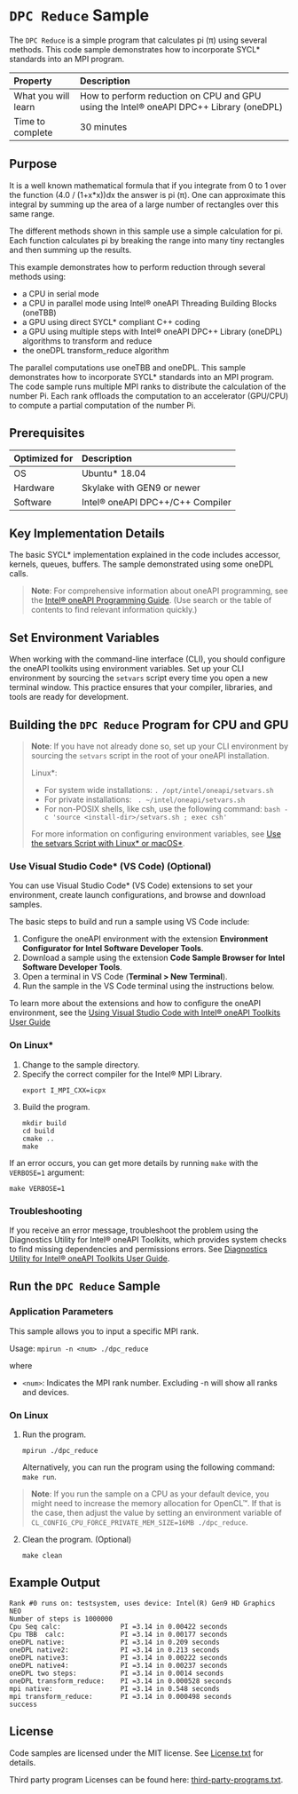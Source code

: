 ﻿# `DPC Reduce` Sample

The `DPC Reduce` is a simple program that calculates pi (&pi;) using several methods. This code sample demonstrates how to incorporate SYCL* standards into an MPI program.

| Property                | Description
|:---                     |:---
| What you will learn     | How to perform reduction on CPU and GPU using the Intel® oneAPI DPC++ Library (oneDPL)
| Time to complete        | 30 minutes

## Purpose
It is a well known mathematical formula that if you integrate from 0 to 1 over the function (4.0 / (1+x*x))dx the answer is pi (&pi;). One can approximate this integral by summing up the area of a large number of rectangles over this same range.

The different methods shown in this sample use a simple calculation for pi. Each function calculates pi by breaking the range into many tiny rectangles and then summing up the results.

This example demonstrates how to perform reduction through several methods using:
- a CPU in serial mode
- a CPU in parallel mode using Intel® oneAPI Threading Building Blocks (oneTBB)
- a GPU using direct SYCL* compliant C++ coding
- a GPU using multiple steps with Intel® oneAPI DPC++ Library (oneDPL) algorithms to transform and reduce
- the oneDPL transform_reduce algorithm

The parallel computations use oneTBB and oneDPL. This sample demonstrates how to incorporate SYCL* standards into an MPI program. The code sample runs multiple MPI ranks to distribute the calculation of the number Pi. Each rank offloads the computation to an accelerator (GPU/CPU) to compute a partial computation of the number Pi.

## Prerequisites
| Optimized for         | Description
|:---                   |:---
| OS	                  | Ubuntu* 18.04
| Hardware	            | Skylake with GEN9 or newer
| Software	            | Intel® oneAPI DPC++/C++ Compiler

## Key Implementation Details
The basic SYCL* implementation explained in the code includes accessor,
kernels, queues, buffers. The sample demonstrated using some oneDPL calls.

> **Note**: For comprehensive information about oneAPI programming, see the [Intel® oneAPI Programming Guide](https://software.intel.com/en-us/oneapi-programming-guide). (Use search or the table of contents to find relevant information quickly.)

## Set Environment Variables
When working with the command-line interface (CLI), you should configure the oneAPI toolkits using environment variables. Set up your CLI environment by sourcing the `setvars` script every time you open a new terminal window. This practice ensures that your compiler, libraries, and tools are ready for development.

## Building the `DPC Reduce` Program for CPU and GPU
> **Note**: If you have not already done so, set up your CLI
> environment by sourcing  the `setvars` script in the root of your oneAPI installation.
>
> Linux*:
> - For system wide installations: `. /opt/intel/oneapi/setvars.sh`
> - For private installations: ` . ~/intel/oneapi/setvars.sh`
> - For non-POSIX shells, like csh, use the following command: `bash -c 'source <install-dir>/setvars.sh ; exec csh'`
>
> For more information on configuring environment variables, see [Use the setvars Script with Linux* or macOS*](https://www.intel.com/content/www/us/en/develop/documentation/oneapi-programming-guide/top/oneapi-development-environment-setup/use-the-setvars-script-with-linux-or-macos.html).

### Use Visual Studio Code* (VS Code) (Optional)
You can use Visual Studio Code* (VS Code) extensions to set your environment,
create launch configurations, and browse and download samples.

The basic steps to build and run a sample using VS Code include:
 1. Configure the oneAPI environment with the extension **Environment Configurator for Intel Software Developer Tools**.
 2. Download a sample using the extension **Code Sample Browser for Intel Software Developer Tools**.
 3. Open a terminal in VS Code (**Terminal > New Terminal**).
 4. Run the sample in the VS Code terminal using the instructions below.

To learn more about the extensions and how to configure the oneAPI environment, see the
[Using Visual Studio Code with Intel® oneAPI Toolkits User Guide](https://www.intel.com/content/www/us/en/develop/documentation/using-vs-code-with-intel-oneapi/top.html)

### On Linux*
1. Change to the sample directory.
2. Specify the correct compiler for the Intel® MPI Library.
   ```
   export I_MPI_CXX=icpx
   ```
2. Build the program.
   ```
   mkdir build
   cd build
   cmake ..
   make
   ```
If an error occurs, you can get more details by running `make` with
the `VERBOSE=1` argument:
```
make VERBOSE=1
```
### Troubleshooting
If you receive an error message, troubleshoot the problem using the Diagnostics Utility for Intel® oneAPI Toolkits, which provides system checks to find missing
dependencies and permissions errors. See [Diagnostics Utility for Intel® oneAPI Toolkits User Guide](https://www.intel.com/content/www/us/en/develop/documentation/diagnostic-utility-user-guide/top.html).

## Run the `DPC Reduce` Sample
### Application Parameters
This sample allows you to input a specific MPI rank.

Usage: `mpirun -n <num> ./dpc_reduce`

where

- `<num>`: Indicates the MPI rank number. Excluding  -n <num> will show all ranks and devices.

### On Linux
1. Run the program.
   ```
   mpirun ./dpc_reduce
   ```
   Alternatively, you can run the program using the following command: `make run`.

> **Note**: If you run the sample on a CPU as your default device, you might need to increase
the memory allocation for OpenCL™. If that is the case, then adjust the value by setting an environment variable of `CL_CONFIG_CPU_FORCE_PRIVATE_MEM_SIZE=16MB ./dpc_reduce`.

2. Clean the program. (Optional)
   ```
   make clean
   ```

## Example Output
```
Rank #0 runs on: testsystem, uses device: Intel(R) Gen9 HD Graphics NEO
Number of steps is 1000000
Cpu Seq calc:               PI =3.14 in 0.00422 seconds
Cpu TBB  calc:              PI =3.14 in 0.00177 seconds
oneDPL native:              PI =3.14 in 0.209 seconds
oneDPL native2:             PI =3.14 in 0.213 seconds
oneDPL native3:             PI =3.14 in 0.00222 seconds
oneDPL native4:             PI =3.14 in 0.00237 seconds
oneDPL two steps:           PI =3.14 in 0.0014 seconds
oneDPL transform_reduce:    PI =3.14 in 0.000528 seconds
mpi native:                 PI =3.14 in 0.548 seconds
mpi transform_reduce:       PI =3.14 in 0.000498 seconds
success
```

## License
Code samples are licensed under the MIT license. See
[License.txt](License.txt) for details.

Third party program Licenses can be found here: [third-party-programs.txt](third-party-programs.txt).

